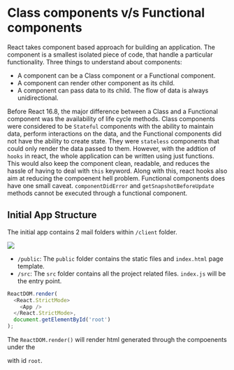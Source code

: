 # Class components v/s Functional components

React takes component based approach for building an application. The component is a smallest isolated piece of code, that handle a particular functionality. Three things to understand about components:

- A component can be a Class component or a Functional component.
- A component can render other component as its child.
- A component can pass data to its child. The flow of data is always unidirectional.

Before React 16.8, the major difference between a Class and a Functional component was the availability of life cycle methods. Class components were considered to be `Stateful` components with the ability to maintain data, perform interactions on the data, and the Functional components did not have the ability to create state. They were `stateless` components that could only render the data passed to them. However, with the addtion of `hooks` in react, the whole application can be written using just functions. This would also keep the component clean, readable, and reduces the hassle of having to deal with `this` keyword. Along with this, react hooks also aim at reducing the compoenent hell problem. Functional components does have one small caveat. `componentDidError` and `getSnapshotBeforeUpdate` methods cannot be executed through a functional component. 

## Initial App Structure

The initial app contains 2 mail folders within `/client` folder. 

<img src="https://i.imgur.com/l7WkthU.png" />

- `/public`: The `public` folder contains the static files and `index.html` page template.
- `/src`: The `src` folder contains all the project related files. `index.js` will be the entry point.

```javascript
ReactDOM.render(
  <React.StrictMode>
    <App />
  </React.StrictMode>,
  document.getElementById('root')
);
```

The `ReactDOM.render()` will render html generated through the compoenents under the <div> with id `root`.

